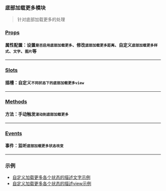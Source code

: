 ### 底部加载更多模块
> 针对底部加载更多的处理

### [Props](/api/props/loading-more.html)
#### 属性配置：设置`是否启用底部加载更多`、修改`底部加载更多距离`、自定义`底部加载更多样式`、`文字`、`图片`等
***
### [Slots](/api/slot/main.html#底部加载更多slot)
#### 插槽：自定义`不同状态下的底部加载更多view`
***
### [Methods](/api/methods/main.html#底部加载更多相关方法)
#### 方法：手动触发`滚动到底部加载更多`
***
### [Events](/api/events/main.html#底部加载更多相关事件)
#### 事件：监听`底部加载更多状态改变`
***

### 示例
* [自定义加载更多各个状态的描述文字示例](/start/use.html#自定义加载更多各个状态的描述文字示例)
* [自定义加载更多各个状态的描述view示例](/start/use.html#自定义加载更多各个状态的描述view示例)